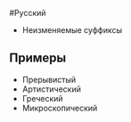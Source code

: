 #Русский 
- Неизменяемые суффиксы 
## Примеры
- Прерывистый 
- Артистический 
- Греческий 
- Микроскопический